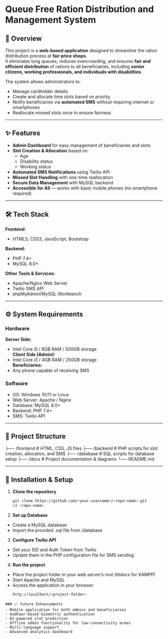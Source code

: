 # Queue Free Ration Distribution and Management System

## 📌 Overview
This project is a **web-based application** designed to streamline the ration distribution process at **fair price shops**.  
It eliminates long queues, reduces overcrowding, and ensures **fair and efficient distribution** of rations to all beneficiaries, including **senior citizens, working professionals, and individuals with disabilities**.  

The system allows administrators to:
- Manage cardholder details
- Create and allocate time slots based on priority
- Notify beneficiaries via **automated SMS** without requiring internet or smartphones
- Reallocate missed slots once to ensure fairness

---

## ✨ Features
- **Admin Dashboard** for easy management of beneficiaries and slots  
- **Slot Creation & Allocation** based on:
  - Age
  - Disability status
  - Working status
- **Automated SMS Notifications** using Twilio API  
- **Missed Slot Handling** with one-time reallocation  
- **Secure Data Management** with MySQL backend  
- **Accessible for All** — works with basic mobile phones (no smartphone required)  

---

## 🛠️ Tech Stack
**Frontend:**
- HTML5, CSS3, JavaScript, Bootstrap  

**Backend:**
- PHP 7.4+  
- MySQL 8.0+  

**Other Tools & Services:**
- Apache/Nginx Web Server  
- Twilio SMS API  
- phpMyAdmin/MySQL Workbench  

---

## ⚙️ System Requirements

### **Hardware**
**Server Side:**
- Intel Core i5 / 8GB RAM / 500GB storage  
**Client Side (Admin):**
- Intel Core i3 / 4GB RAM / 250GB storage  
**Beneficiaries:**
- Any phone capable of receiving SMS  

### **Software**
- OS: Windows 10/11 or Linux  
- Web Server: Apache / Nginx  
- Database: MySQL 8.0+  
- Backend: PHP 7.4+  
- SMS: Twilio API  

---

## 📂 Project Structure
├── /frontend # HTML, CSS, JS files
├── /backend # PHP scripts for slot creation, allocation, and SMS
├── /database # SQL scripts for database setup
├── /docs # Project documentation & diagrams
└── README.md


---

## 🚀 Installation & Setup

1. **Clone the repository**
   ```bash
   git clone https://github.com/<your-username>/<repo-name>.git
   cd <repo-name>
2. **Set up Database**
- Create a MySQL database
- Import the provided .sql file from /database
3. **Configure Twilio API**
- Get your SID and Auth Token from Twilio
- Update them in the PHP configuration file for SMS sending
4. **Run the project**
- Place the project folder in your web server’s root (htdocs for XAMPP)
- Start Apache and MySQL
- Access the application in your browser:
  ```bash
  http://localhost/<project-folder>
```
### 📈 Future Enhancements
- Mobile application for both admins and beneficiaries
- Aadhaar-based biometric authentication
- AI-powered slot prediction
- Offline admin functionality for low-connectivity areas
- Multi-language support
- Advanced analytics dashboard
